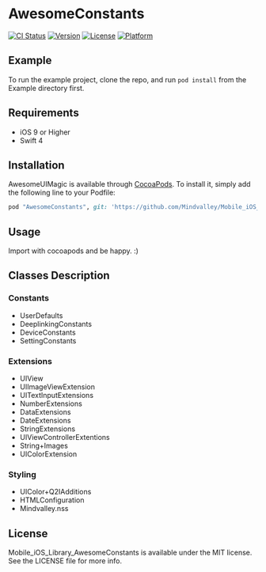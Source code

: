 # AwesomeConstants

[![CI Status](http://img.shields.io/travis/evandro@itsdayoff.com/AwesomeConstants.svg?style=flat)](https://travis-ci.org/evandro@itsdayoff.com/AwesomeConstants)
[![Version](https://img.shields.io/cocoapods/v/AwesomeConstants.svg?style=flat)](http://cocoapods.org/pods/AwesomeConstants)
[![License](https://img.shields.io/cocoapods/l/AwesomeConstants.svg?style=flat)](http://cocoapods.org/pods/AwesomeConstants)
[![Platform](https://img.shields.io/cocoapods/p/AwesomeConstants.svg?style=flat)](http://cocoapods.org/pods/AwesomeConstants)

## Example

To run the example project, clone the repo, and run `pod install` from the Example directory first.

## Requirements

- iOS 9 or Higher
- Swift 4

## Installation

AwesomeUIMagic is available through [CocoaPods](http://cocoapods.org). To install
it, simply add the following line to your Podfile:

```ruby
pod "AwesomeConstants", git: 'https://github.com/Mindvalley/Mobile_iOS_Library_AwesomeConstants', tag: '0.1.9'
```

## Usage

Import with cocoapods and be happy. :)

## Classes Description

### Constants

- UserDefaults
- DeeplinkingConstants
- DeviceConstants
- SettingConstants

### Extensions

- UIView
- UIImageViewExtension
- UITextInputExtensions
- NumberExtensions
- DataExtensions
- DateExtensions
- StringExtensions
- UIViewControllerExtentions
- String+Images
- UIColorExtension

### Styling

- UIColor+Q2IAdditions
- HTMLConfiguration
- Mindvalley.nss

## License

Mobile_iOS_Library_AwesomeConstants is available under the MIT license. See the LICENSE file for more info.

